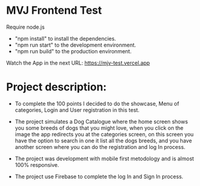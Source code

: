 # MVJ Frontend Test 

Require node.js

- "npm install" to install the dependencies.
- "npm run start" to the development environment. 
- "npm run build" to the production environment.

Watch the App in the next URL: https://mjv-test.vercel.app

# Project description:

- To complete the 100 points I decided to do the showcase, Menu of categories, Login and User registration in this test.

- The project simulates a Dog Catalogue where the home screen shows you some breeds of dogs that you might love, when you click on the image the app redirects you at the categories screen, on this screen you have the option to search in one it list all the dogs breeds, and you have another screen where you can do the registration and log In process.

- The project was development with mobile first metodology and is almost 100% responsive.

- The project use Firebase to complete the log In and Sign In process. 